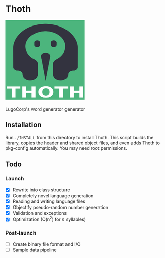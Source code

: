 # Thoth
<img src="thoth.svg" width="250" height="250"/>
<br>
<br>
LugoCorp's word generator generator

## Installation
Run `./INSTALL` from this directory to install Thoth. This script builds the library, copies the header and shared object files, and even adds Thoth to pkg-config automatically. You may need root permissions.

## Todo
### Launch
- [x] Rewrite into class structure
- [x] Completely novel language generation
- [x] Reading and writing language files
- [x] Objectify pseudo-random number generation
- [x] Validation and exceptions
- [x] Optimization (O(n<sup>2</sup>) for *n* syllables)

### Post-launch
- [ ] Create binary file format and I/O
- [ ] Sample data pipeline
